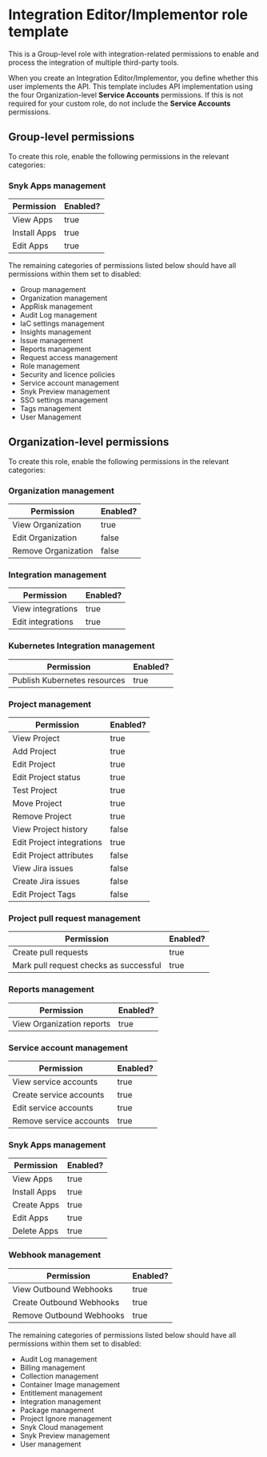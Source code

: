 # Integration Editor/Implementor role template

This is a Group-level role with integration-related permissions to enable and process the integration of multiple third-party tools.

When you create an Integration Editor/Implementor, you define whether this user implements the API. This template includes API implementation using the four Organization-level **Service Accounts** permissions. If this is not required for your custom role, do not include the **Service Accounts** permissions.

## Group-level permissions

To create this role, enable the following permissions in the relevant categories:

### Snyk Apps management

<table><thead><tr><th>Permission</th><th data-type="checkbox">Enabled?</th></tr></thead><tbody><tr><td>View Apps</td><td>true</td></tr><tr><td>Install Apps</td><td>true</td></tr><tr><td>Edit Apps</td><td>true</td></tr></tbody></table>

The remaining categories of permissions listed below should have all permissions within them set to disabled:

* Group management
* Organization management
* AppRisk management
* Audit Log management
* IaC settings management
* Insights management
* Issue management
* Reports management
* Request access management
* Role management
* Security and licence policies
* Service account management
* Snyk Preview management
* SSO settings management
* Tags management
* User Management

## Organization-level permissions

To create this role, enable the following permissions in the relevant categories:

### Organization management

<table><thead><tr><th>Permission</th><th data-type="checkbox">Enabled?</th></tr></thead><tbody><tr><td>View Organization</td><td>true</td></tr><tr><td>Edit Organization</td><td>false</td></tr><tr><td>Remove Organization</td><td>false</td></tr></tbody></table>

### Integration management

<table><thead><tr><th>Permission</th><th data-type="checkbox">Enabled?</th></tr></thead><tbody><tr><td>View integrations</td><td>true</td></tr><tr><td>Edit integrations</td><td>true</td></tr></tbody></table>

### Kubernetes Integration management

<table><thead><tr><th>Permission</th><th data-type="checkbox">Enabled?</th></tr></thead><tbody><tr><td>Publish Kubernetes resources</td><td>true</td></tr></tbody></table>

### Project management

<table><thead><tr><th>Permission</th><th data-type="checkbox">Enabled?</th></tr></thead><tbody><tr><td>View Project</td><td>true</td></tr><tr><td>Add Project</td><td>true</td></tr><tr><td>Edit Project</td><td>true</td></tr><tr><td>Edit Project status</td><td>true</td></tr><tr><td>Test Project</td><td>true</td></tr><tr><td>Move Project</td><td>true</td></tr><tr><td>Remove Project</td><td>true</td></tr><tr><td>View Project history</td><td>false</td></tr><tr><td>Edit Project integrations</td><td>true</td></tr><tr><td>Edit Project attributes</td><td>false</td></tr><tr><td>View Jira issues</td><td>false</td></tr><tr><td>Create Jira issues</td><td>false</td></tr><tr><td>Edit Project Tags</td><td>false</td></tr></tbody></table>

### Project pull request management

<table><thead><tr><th>Permission</th><th data-type="checkbox">Enabled?</th></tr></thead><tbody><tr><td>Create pull requests</td><td>true</td></tr><tr><td>Mark pull request checks as successful</td><td>true</td></tr></tbody></table>

### Reports management

<table><thead><tr><th>Permission</th><th data-type="checkbox">Enabled?</th></tr></thead><tbody><tr><td>View Organization reports</td><td>true</td></tr></tbody></table>

### Service account management

<table><thead><tr><th>Permission</th><th data-type="checkbox">Enabled?</th></tr></thead><tbody><tr><td>View service accounts</td><td>true</td></tr><tr><td>Create service accounts</td><td>true</td></tr><tr><td>Edit service accounts</td><td>true</td></tr><tr><td>Remove service accounts</td><td>true</td></tr></tbody></table>

### Snyk Apps management

<table><thead><tr><th>Permission</th><th data-type="checkbox">Enabled?</th></tr></thead><tbody><tr><td>View Apps</td><td>true</td></tr><tr><td>Install Apps</td><td>true</td></tr><tr><td>Create Apps</td><td>true</td></tr><tr><td>Edit Apps</td><td>true</td></tr><tr><td>Delete Apps</td><td>true</td></tr></tbody></table>

### Webhook management

<table><thead><tr><th>Permission</th><th data-type="checkbox">Enabled?</th></tr></thead><tbody><tr><td>View Outbound Webhooks</td><td>true</td></tr><tr><td>Create Outbound Webhooks</td><td>true</td></tr><tr><td>Remove Outbound Webhooks</td><td>true</td></tr></tbody></table>

The remaining categories of permissions listed below should have all permissions within them set to disabled:

* Audit Log management
* Billing management
* Collection management
* Container Image management
* Entitlement management
* Integration management
* Package management
* Project Ignore management
* Snyk Cloud management
* Snyk Preview management
* User management
